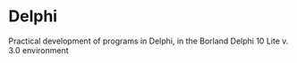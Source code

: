 # Delphi
Practical development of programs in Delphi, in the Borland Delphi 10 Lite v. 3.0 environment
